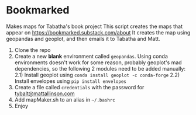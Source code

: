 # Bookmarked
Makes maps for Tabatha's book project
This script creates the maps that appear on https://bookmarked.substack.com/about
It creates the map using geopandas and geoplot, and then emails it to Tabatha and Matt. 

1) Clone the repo
2) Create a new **blank** environment called `geopandas`. Using conda environments doesn't work for some reason, probably geoplot's mad dependencies, so the following 2 modules need to be added manually:
	2.1) Install geoplot using `conda install geoplot -c conda-forge` 
	2.2) Install envelopes using `pip install envelopes` 
5) Create a file called `credentials` with the password for tybalt@mattallinson.com
6) Add mapMaker.sh to an alias in `~/.bashrc`
7) Enjoy
